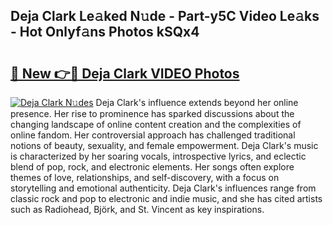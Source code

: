 ## Deja Clark Le𝚊ked N𝚞de - Part-y5C Video Le𝚊ks - Hot Onlyf𝚊ns Photos kSQx4

# <h2><a href="http://ac25309.deff.icu/?id=Deja+Clark">🔗 New 👉🔴 Deja Clark VIDEO Photos</a></h2>

[![Deja Clark N𝚞des](https://i.imgur.com/rIISA9y.gif)](http://ac25309.deff.icu/?id=Deja+Clark)
Deja Clark's influence extends beyond her online presence. Her rise to prominence has sparked discussions about the changing landscape of online content creation and the complexities of online fandom. Her controversial approach has challenged traditional notions of beauty, sexuality, and female empowerment. Deja Clark's music is characterized by her soaring vocals, introspective lyrics, and eclectic blend of pop, rock, and electronic elements. Her songs often explore themes of love, relationships, and self-discovery, with a focus on storytelling and emotional authenticity. Deja Clark's influences range from classic rock and pop to electronic and indie music, and she has cited artists such as Radiohead, Björk, and St. Vincent as key inspirations.
